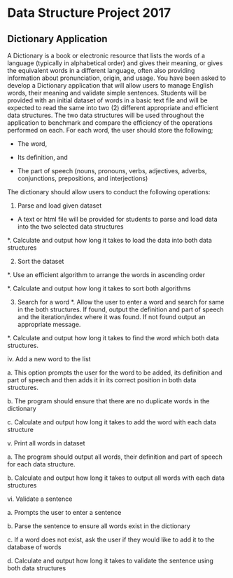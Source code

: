 # Data Structure Project 2017
## Dictionary Application
A Dictionary is a book or electronic resource that lists the words of a language (typically in alphabetical order) and gives their meaning, or gives the equivalent words in a different language, often also providing information about pronunciation, origin, and usage. You have been asked to develop a Dictionary application that will allow users to manage English words, their meaning and validate simple sentences. Students will be provided with an initial dataset of words in a basic text file and will be expected to read the same into two (2) different appropriate and efficient data structures. The two data structures will be used throughout the application to benchmark and compare the efficiency of the operations performed on each. For each word, the user should store the following;

* The word,

* Its definition, and

* The part of speech (nouns, pronouns, verbs, adjectives, adverbs, conjunctions, prepositions, and interjections)

The dictionary should allow users to conduct the following operations:

1. Parse and load given dataset

  * A text or html file will be provided for students to parse and load data into the two selected data structures
  
  *. Calculate and output how long it takes to load the data into both data structures
  
2. Sort the dataset

  *. Use an efficient algorithm to arrange the words in ascending order
  
  *. Calculate and output how long it takes to sort both algorithms
  
3. Search for a word
  *. Allow the user to enter a word and search for same in the both structures. If found, output the definition and part of speech and       the iteration/index where it was found. If not found output an appropriate message.
  
  *. Calculate and output how long it takes to find the word which both data structures.
  
iv. Add a new word to the list

  a. This option prompts the user for the word to be added, its definition and part of speech and then adds it in its correct position        in both data structures.
  
  b. The program should ensure that there are no duplicate words in the dictionary
  
  c. Calculate and output how long it takes to add the word with each data structure
  
v. Print all words in dataset

  a. The program should output all words, their definition and part of speech for each data structure.
  
  b. Calculate and output how long it takes to output all words with each data structures
  
vi. Validate a sentence

  a. Prompts the user to enter a sentence
  
  b. Parse the sentence to ensure all words exist in the dictionary
  
  c. If a word does not exist, ask the user if they would like to add it to the database of words
  
  d. Calculate and output how long it takes to validate the sentence using both data structures
